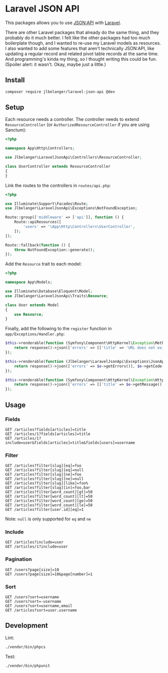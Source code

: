 # Laravel JSON API

This packages allows you to use [JSON:API](https://jsonapi.org/) with [Laravel](https://laravel.com/).

There are other Laravel packages that already do the same thing, and they probably do it much better. I felt like the other packages had too much boilerplate though, and I wanted to re-use my Laravel models as resources. I also wanted to add some features that aren't technically JSON:API, like updating a regular record and related pivot table records at the same time. And programming's kinda my thing, so I thought writing this could be fun. (Spoiler alert: it wasn't. Okay, maybe just a little.)

## Install

``` bash
composer require jlbelanger/laravel-json-api @dev
```

## Setup

Each resource needs a controller. The controller needs to extend `ResourceController` (or `AuthorizedResourceController` if you are using Sanctum):

``` php
<?php

namespace App\Http\Controllers;

use Jlbelanger\LaravelJsonApi\Controllers\ResourceController;

class UserController extends ResourceController
{
}
```

Link the routes to the controllers in `routes/api.php`:

``` php
<?php

use Illuminate\Support\Facades\Route;
use Jlbelanger\LaravelJsonApi\Exceptions\NotFoundException;

Route::group(['middleware' => ['api']], function () {
	Route::apiResources([
		'users' => '\App\Http\Controllers\UserController',
	]);
]);

Route::fallback(function () {
	throw NotFoundException::generate();
});
```

Add the `Resource` trait to each model:

``` php
<?php

namespace App\Models;

use Illuminate\Database\Eloquent\Model;
use Jlbelanger\LaravelJsonApi\Traits\Resource;

class User extends Model
{
	use Resource;
}
```

Finally, add the following to the `register` function in `app/Exceptions/Handler.php`:

``` php
$this->renderable(function (Symfony\Component\HttpKernel\Exception\MethodNotAllowedHttpException $e) {
	return response()->json(['errors' => [['title' => 'URL does not exist.', 'status' => '404', 'detail' => 'Method not allowed.']]], 404);
});

$this->renderable(function (Jlbelanger\LaravelJsonApi\Exceptions\JsonApiException $e) {
	return response()->json(['errors' => $e->getErrors()], $e->getCode());
});

$this->renderable(function (Symfony\Component\HttpKernel\Exception\HttpException $e) {
	return response()->json(['errors' => [['title' => $e->getMessage(), 'status' => $e->getStatusCode()]]], $e->getStatusCode());
});
```

## Usage

### Fields

```
GET /articles?fields[articles]=title
GET /articles/1?fields[articles]=title
GET /articles/1?include=user&fields[articles]=title&fields[users]=username
```

### Filter

```
GET /articles?filter[slug][eq]=foo
GET /articles?filter[slug][eq]=null
GET /articles?filter[slug][ne]=foo
GET /articles?filter[slug][ne]=null
GET /articles?filter[slug][like]=foo%
GET /articles?filter[slug][in]=foo,bar
GET /articles?filter[word_count][gt]=50
GET /articles?filter[word_count][lt]=50
GET /articles?filter[word_count][ge]=50
GET /articles?filter[word_count][le]=50
GET /articles?filter[user.id][eq]=1
```

Note: `null` is only supported for `eq` and `ne`

### Include

```
GET /articles?include=user
GET /articles/1?include=user
```

### Pagination

```
GET /users?page[size]=10
GET /users?page[size]=10&page[number]=1
```

### Sort

```
GET /users?sort=username
GET /users?sort=-username
GET /users?sort=username,email
GET /articles?sort=user.username
```

## Development

Lint:

``` bash
./vendor/bin/phpcs
```

Test:

``` bash
./vendor/bin/phpunit
```
